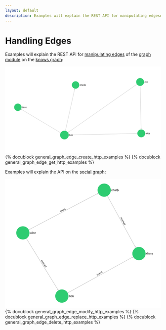 ```yaml
---
layout: default
description: Examples will explain the REST API for manipulating edgesof the graph moduleon the knows graph
---
```

Handling Edges
==============

Examples will explain the REST API for [manipulating edges](../manual/graphs-generalgraphs-functions.html)
of the [graph module](../manual/graphs.html)
on the [knows graph](../manual/graphs.html#the-knowsgraph):

![Social Example Graph](../images/knows_graph.png)
{% docublock general_graph_edge_create_http_examples %}
{% docublock general_graph_edge_get_http_examples %}

Examples will explain the API on the [social graph](../manual/graphs.html#the-social-graph):

![Social Example Graph](../images/social_graph.png)
{% docublock general_graph_edge_modify_http_examples %}
{% docublock general_graph_edge_replace_http_examples %}
{% docublock general_graph_edge_delete_http_examples %}
